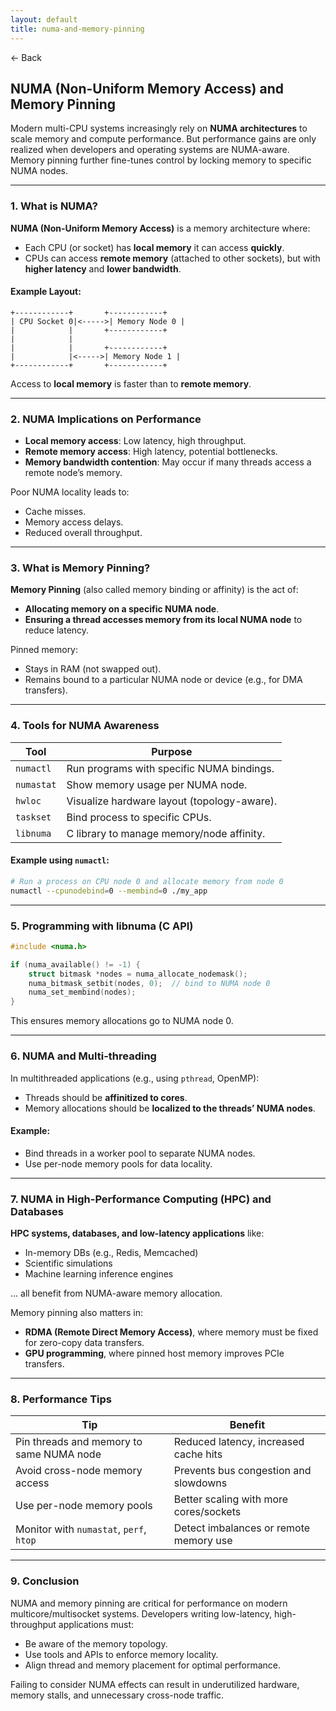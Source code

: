 ```yaml
---
layout: default
title: numa-and-memory-pinning
---
```


<a href="https://anish7600.github.io/technical-writeups" style="text-decoration: none;">← Back</a>


## **NUMA (Non-Uniform Memory Access) and Memory Pinning**

Modern multi-CPU systems increasingly rely on **NUMA architectures** to scale memory and compute performance. But performance gains are only realized when developers and operating systems are NUMA-aware. Memory pinning further fine-tunes control by locking memory to specific NUMA nodes.

---

###  1. What is NUMA?

**NUMA (Non-Uniform Memory Access)** is a memory architecture where:

* Each CPU (or socket) has **local memory** it can access **quickly**.
* CPUs can access **remote memory** (attached to other sockets), but with **higher latency** and **lower bandwidth**.

#### Example Layout:

```
+------------+       +------------+
| CPU Socket 0|<----->| Memory Node 0 |
|            |       +------------+
|            |
|            |       +------------+
|            |<----->| Memory Node 1 |
+------------+       +------------+
```

Access to **local memory** is faster than to **remote memory**.

---

###  2. NUMA Implications on Performance

* **Local memory access**: Low latency, high throughput.
* **Remote memory access**: High latency, potential bottlenecks.
* **Memory bandwidth contention**: May occur if many threads access a remote node’s memory.

Poor NUMA locality leads to:

* Cache misses.
* Memory access delays.
* Reduced overall throughput.

---

###  3. What is Memory Pinning?

**Memory Pinning** (also called memory binding or affinity) is the act of:

* **Allocating memory on a specific NUMA node**.
* **Ensuring a thread accesses memory from its local NUMA node** to reduce latency.

Pinned memory:

* Stays in RAM (not swapped out).
* Remains bound to a particular NUMA node or device (e.g., for DMA transfers).

---

###  4. Tools for NUMA Awareness

| Tool       | Purpose                                     |
| ---------- | ------------------------------------------- |
| `numactl`  | Run programs with specific NUMA bindings.   |
| `numastat` | Show memory usage per NUMA node.            |
| `hwloc`    | Visualize hardware layout (topology-aware). |
| `taskset`  | Bind process to specific CPUs.              |
| `libnuma`  | C library to manage memory/node affinity.   |

#### Example using `numactl`:

```bash
# Run a process on CPU node 0 and allocate memory from node 0
numactl --cpunodebind=0 --membind=0 ./my_app
```

---

###  5. Programming with libnuma (C API)

```c
#include <numa.h>

if (numa_available() != -1) {
    struct bitmask *nodes = numa_allocate_nodemask();
    numa_bitmask_setbit(nodes, 0);  // bind to NUMA node 0
    numa_set_membind(nodes);
}
```

This ensures memory allocations go to NUMA node 0.

---

###  6. NUMA and Multi-threading

In multithreaded applications (e.g., using `pthread`, OpenMP):

* Threads should be **affinitized to cores**.
* Memory allocations should be **localized to the threads’ NUMA nodes**.

#### Example:

* Bind threads in a worker pool to separate NUMA nodes.
* Use per-node memory pools for data locality.

---

###  7. NUMA in High-Performance Computing (HPC) and Databases

**HPC systems, databases, and low-latency applications** like:

* In-memory DBs (e.g., Redis, Memcached)
* Scientific simulations
* Machine learning inference engines

... all benefit from NUMA-aware memory allocation.

Memory pinning also matters in:

* **RDMA (Remote Direct Memory Access)**, where memory must be fixed for zero-copy data transfers.
* **GPU programming**, where pinned host memory improves PCIe transfers.

---

###  8. Performance Tips

| Tip                                      | Benefit                                |
| ---------------------------------------- | -------------------------------------- |
| Pin threads and memory to same NUMA node | Reduced latency, increased cache hits  |
| Avoid cross-node memory access           | Prevents bus congestion and slowdowns  |
| Use per-node memory pools                | Better scaling with more cores/sockets |
| Monitor with `numastat`, `perf`, `htop`  | Detect imbalances or remote memory use |

---

###  9. Conclusion

NUMA and memory pinning are critical for performance on modern multicore/multisocket systems. Developers writing low-latency, high-throughput applications must:

* Be aware of the memory topology.
* Use tools and APIs to enforce memory locality.
* Align thread and memory placement for optimal performance.

Failing to consider NUMA effects can result in underutilized hardware, memory stalls, and unnecessary cross-node traffic.

